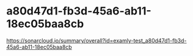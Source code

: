 # a80d47d1-fb3d-45a6-ab11-18ec05baa8cb
https://sonarcloud.io/summary/overall?id=examly-test_a80d47d1-fb3d-45a6-ab11-18ec05baa8cb
